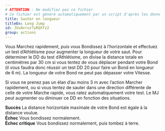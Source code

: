 ```yaml
---
# ATTENTION : Ne modifiez pas ce fichier
# Ce fichier est généré automatiquement par un script d'après les données du module Foundry VTT officiel et de sa traduction
title: Sauter en longueur
titleEn: Long Jump
id: JUvAvruz7yRQXfz2
group: actions
---
```

<p><span id="ctl00_MainContent_DetailedOutput">Vous Marchez rapidement, puis vous Bondissez à l’horizontale et effectuez un test d’Athlétisme pour augmenter la longueur de votre saut. Pour déterminer le DD du test d’Athlétisme, on divise la distance totale en centimètres par 30 cm si vous tentez de vous déplacer pendant votre Bond (il vous faudra donc réussir un test DD 20 pour faire un Bond en longueur de 6 m). La longueur de votre Bond ne peut pas dépasser votre Vitesse.<br></span></p><p><span id="ctl00_MainContent_DetailedOutput">Si vous ne prenez pas un élan d’au moins 3 m avec l’action Marcher rapidement, ou si vous tentez de sauter dans une direction différente de celle de votre Marche rapide, vous ratez automatiquement votre test. Le MJ peut augmenter ou diminuer ce DD en fonction des situations.</span></p><p><span id="ctl00_MainContent_DetailedOutput"><strong>Succès</strong> La distance horizontale maximale de votre Bond est égale à la distance voulue.<br><strong>Échec</strong> Vous bondissez normalement.<br><strong>Échec critique</strong> Vous bondissez normalement, puis tombez à terre.</span></p>
